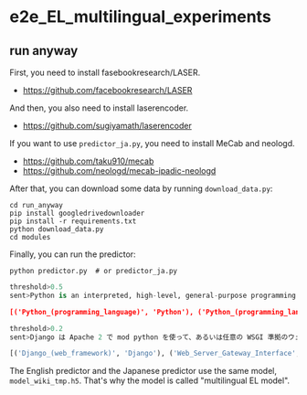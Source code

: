 # e2e_EL_multilingual_experiments

## run anyway

First, you need to install fasebookresearch/LASER.

- https://github.com/facebookresearch/LASER

And then, you also need to install laserencoder.

- https://github.com/sugiyamath/laserencoder

If you want to use ```predictor_ja.py```, you need to install MeCab and neologd.

- https://github.com/taku910/mecab
- https://github.com/neologd/mecab-ipadic-neologd

After that, you can download some data by running ```download_data.py```:

```
cd run_anyway
pip install googledrivedownloader
pip install -r requirements.txt
python download_data.py
cd modules
```

Finally, you can run the predictor:

```
python predictor.py  # or predictor_ja.py
```

```python
threshold>0.5
sent>Python is an interpreted, high-level, general-purpose programming language. Created by Guido van Rossum and first released in 1991, Python's design philosophy emphasizes code readability with its notable use of significant whitespace. Its language constructs and object-oriented approach aims to help programmers write clear, logical code for small and large-scale projects.

[('Python_(programming_language)', 'Python'), ('Python_(programming_language)', 'Python'), ('Programming_language', 'programming language'), ('General-purpose_programming_language', 'general-purpose programming language'), ('Guido_van_Rossum', 'Guido van Rossum')]
```

```python
threshold>0.2
sent>Django は Apache 2 で mod python を使って、あるいは任意の WSGI 準拠のウェブサーバで動作させることができる。NginxとuWSGIでも動作が可能となっている。 Django は FastCGI サーバを起動することができ、FastCGI をサポートする任意のウェブサーバのバックエンドで使用することができる。

[('Django_(web_framework)', 'Django'), ('Web_Server_Gateway_Interface', 'WSGI'), ('Web_server', 'ウェブサーバ'), ('Nginx', 'Nginx'), ('UWSGI', 'uWSGI'), ('Django_(web_framework)', 'Django'), ('FastCGI', 'FastCGI'), ('Server_(computing)', 'サーバ'), ('FastCGI', 'FastCGI'), ('Web_server', 'ウェブサーバ'), ('Front_and_back_ends', 'バックエンド')]
```

The English predictor and the Japanese predictor use the same model, ```model_wiki_tmp.h5```. That's why the model is called "multilingual EL model".